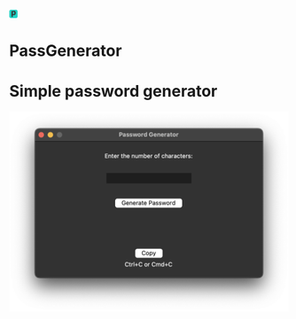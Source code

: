 <img src="img/icon.png" width="15" height="15"><h1>PassGenerator</h1>
# Simple password generator
 
![](img/Mainwindow.png)
